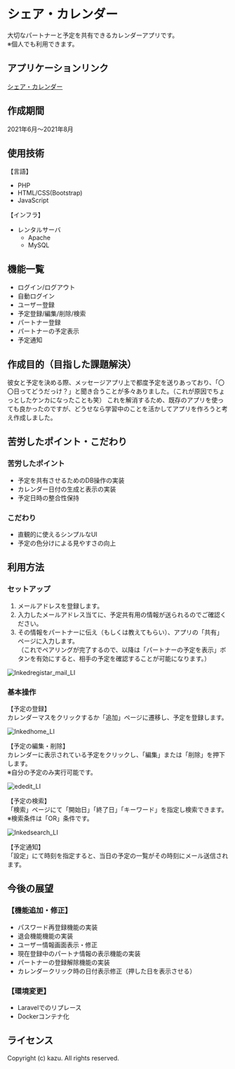 # シェア・カレンダー

大切なパートナーと予定を共有できるカレンダーアプリです。  
※個人でも利用できます。

## アプリケーションリンク 
[シェア・カレンダー](https://bluemilk404.sakura.ne.jp/share_calendar/web/login.php)

## 作成期間
2021年6月～2021年8月  

## 使用技術
【言語】
- PHP
- HTML/CSS(Bootstrap)
- JavaScript  

【インフラ】
- レンタルサーバ
  - Apache
  - MySQL

## 機能一覧
- ログイン/ログアウト
- 自動ログイン
- ユーザー登録
- 予定登録/編集/削除/検索
- パートナー登録
- パートナーの予定表示
- 予定通知  

## 作成目的（目指した課題解決）
彼女と予定を決める際、メッセージアプリ上で都度予定を送りあっており、「〇〇日ってどうだっけ？」と聞き合うことが多々ありました。（これが原因でちょっとしたケンカになったことも笑）
これを解消するため、既存のアプリを使っても良かったのですが、どうせなら学習中のことを活かしてアプリを作ろうと考え作成しました。

## 苦労したポイント・こだわり
### 苦労したポイント
- 予定を共有させるためのDB操作の実装
- カレンダー日付の生成と表示の実装
- 予定日時の整合性保持

### こだわり
- 直観的に使えるシンプルなUI
- 予定の色分けによる見やすさの向上

## 利用方法
### セットアップ
1. メールアドレスを登録します。
2. 入力したメールアドレス当てに、予定共有用の情報が送られるのでご確認ください。
3. その情報をパートナーに伝え（もしくは教えてもらい）、アプリの「共有」ページに入力します。  
（これでペアリングが完了するので、以降は「パートナーの予定を表示」ボタンを有効にすると、相手の予定を確認することが可能になります。） 

![Inkedregistar_mail_LI](https://user-images.githubusercontent.com/89679815/156004837-74ad4d56-7888-4e6e-a56e-7b829b00fa76.jpg)

### 基本操作
【予定の登録】  
カレンダーマスをクリックするか「追加」ページに遷移し、予定を登録します。

![Inkedhome_LI](https://user-images.githubusercontent.com/89679815/156006829-d3c5ebd0-8eca-43cc-9e1e-3c34cb95b640.jpg)

【予定の編集・削除】  
カレンダーに表示されている予定をクリックし、「編集」または「削除」を押下します。  
※自分の予定のみ実行可能です。

![ededit_LI](https://user-images.githubusercontent.com/89679815/156006361-2031bf6c-df8c-4e5f-ac0d-71b196354665.jpg)

【予定の検索】  
「検索」ページにて「開始日」「終了日」「キーワード」を指定し検索できます。
※検索条件は「OR」条件です。  

![Inkedsearch_LI](https://user-images.githubusercontent.com/89679815/156006046-f8f35a3d-d708-4e87-b2f1-39904b16fe5c.jpg)

【予定通知】  
「設定」にて時刻を指定すると、当日の予定の一覧がその時刻にメール送信されます。

## 今後の展望
### 【機能追加・修正】
- パスワード再登録機能の実装
- 退会機能機能の実装
- ユーザー情報画面表示・修正
- 現在登録中のパートナ情報の表示機能の実装
- パートナーの登録解除機能の実装
- カレンダークリック時の日付表示修正（押した日を表示させる）

### 【環境変更】
- Laravelでのリプレース
- Dockerコンテナ化

## ライセンス

Copyright (c) kazu. All rights reserved.

